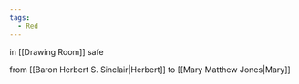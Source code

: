 ```yaml
---
tags:
  - Red
---
```



in  [[Drawing Room]] safe

from  [[Baron Herbert S. Sinclair\|Herbert]] to  [[Mary Matthew Jones\|Mary]] 
